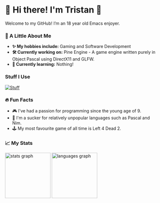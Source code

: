 # 👋 Hi there! I'm Tristan 🌲

Welcome to my GitHub! I’m an 18 year old Emacs enjoyer.

### 🌲 A Little About Me
- **✨ My hobbies include:** Gaming and Software Development
- **🛠️ Currently working on:** Pine Engine - A game engine written purely in Object Pascal using DirectX11 and GLFW.
- **🌱 Currently learning:** Nothing!

### Stuff I Use
[![Stuff](https://skillicons.dev/icons?i=emacs,linux,powershell,windows,blender)](https://skillicons.dev)

### 🔥 Fun Facts
- 🎮 I've had a passion for programming since the young age of 9.
- 📎 I'm a sucker for relatively unpopular languages such as Pascal and Nim.
- 🕹️ My most favourite game of all time is Left 4 Dead 2.

### 📈 My Stats
<div align="left">
  <img src="https://github-readme-stats.vercel.app/api?username=PineDevelopment&hide_title=true&hide_rank=true&show_icons=true&include_all_commits=true&count_private=true&disable_animations=true&theme=rose_pine&locale=en&hide_border=true&order=1" height="150" alt="stats graph"  />
  <img src="https://github-readme-stats.vercel.app/api/top-langs?username=PineDevelopment&locale=en&hide_title=false&layout=compact&card_width=320&langs_count=3&theme=rose_pine&hide_border=true&order=2" height="150" alt="languages graph"  />
</div>
